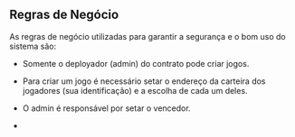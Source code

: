 ## Regras de Negócio

As regras de negócio utilizadas para garantir a segurança e o bom uso do sistema são:
- Somente o deployador (admin) do contrato pode criar jogos.
- Para criar um jogo é necessário setar o endereço da carteira dos jogadores (sua identificação) e a escolha de cada um deles.
- O admin é responsável por setar o vencedor.

- 
